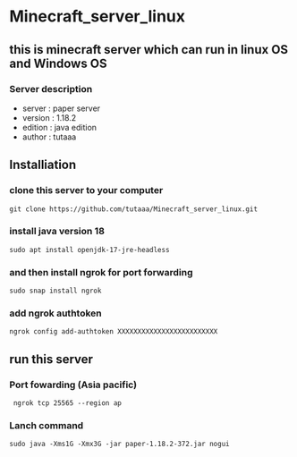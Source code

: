 # Minecraft_server_linux
## this is minecraft server which can run in linux OS and Windows OS 
### Server description
 - server : paper server
 - version : 1.18.2
 - edition : java edition
 - author : tutaaa

## Installiation

### clone this server to your computer
```
git clone https://github.com/tutaaa/Minecraft_server_linux.git
```
### install java version 18
```
sudo apt install openjdk-17-jre-headless 
```
### and then install ngrok for port forwarding
```
sudo snap install ngrok
```
### add ngrok authtoken 
```
ngrok config add-authtoken XXXXXXXXXXXXXXXXXXXXXXXXX
```
## run this server
 
### Port fowarding (Asia pacific)
 ```
  ngrok tcp 25565 --region ap
 ```
### Lanch command
```
sudo java -Xms1G -Xmx3G -jar paper-1.18.2-372.jar nogui
```
